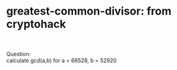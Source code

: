 # greatest-common-divisor: from cryptohack
<br>
<br>
Question:
<br>
calculate gcd(a,b) for a = 66528, b = 52920
